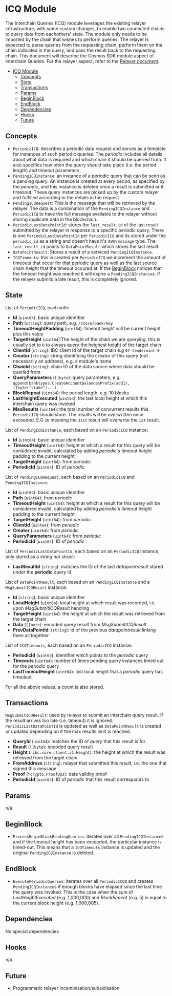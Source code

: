 # ICQ Module

The Interchain Queries (ICQ) module leverages the existing relayer infrastructure, with some custom changes, to enable two connected chains to query data from eachothers' state. The module only needs to be imported by the chain that wishes to perform queries. The relayer is expected to parse queries from the requesting chain, perform them on the chain indicated in the query, and pass the result back to the requesting chain. This document will describe the Cosmos SDK module aspect of Interchain Queries. For the relayer aspect, refer to the [Relayer document](./Relayer.md).


- [ICQ Module](#icq-module)
  - [Concepts](#concepts)
  - [State](#state)
  - [Transactions](#transactions)
  - [Params](#params)
  - [BeginBlock](#beginblock)
  - [EndBlock](#endblock)
  - [Dependencies](#dependencies)
  - [Hooks](#hooks)
  - [Future](#future)

## Concepts

- `PeriodicICQ`: describes a periodic data request and serves as a template for instances of such periodic queries. The _periodic_ includes all details about what data is required and which chain it should be queried from. It also specifies how often the query should take place (i.e. the period length) and timeout parameters.
- `PendingICQInstance`: an instance of a periodic query that can be seen as a pending query. An instance is created at every period, as specified by the _periodic_, and this instance is deleted once a result is submitted or it timesout. These query instances are picked up by the custom relayer and fulfilled according to the details in the request.
- `PendingICQRequest`: This is the message that will be retrieved by the relayer. The data is a combination of the `PendingICQInstance` and `PeriodicICQ` to have the full message available to the relayer without storing duplicate data in the blockchain.
- `PeriodicLastDataPointId`: stores the `last_result_id` of the last result submitted by the relayer in response to a specific periodic query. There is one `PeriodicLastDataPointId` per `PeriodicICQ` and its stored under the `periodic_id` as a string and doesn't have it's own `message` type. The `last_result_id` points to `DataPointResult` which stores the last result.
- `DataPointResult`: Stores a result of a serviced `PendingICQInstance`.
- `ICQTimeouts`: this is created per `PeriodicICQ` we increment the amount of timeouts that occur for that periodic query as well as the last source chain height that the timeout occured at. If the [BeginBlock](#beginblock) notices that the timeout height was reached it will expire a `PendingICQInstance`s. If the relayer submits a late result, this is completely ignored.

## State

List of `PeriodicICQ`, each with:

- **Id** (`uint64`): basic unique identifier
- **Path** (`string`): query path, e.g. `/store/bank/key`
- **TimeoutHeightPadding** (`uint64`): timeout height will be current height plus this value
- **TargetHeight** (`uint64`):The height of the chain we are querying, this is usually set to `0` to always query the heighest height of the target chain.
- **ClientId** (`string`): IBC client Id of the target chain e.g `07-tendermint-0`
- **Creator** (`string`): string identifying the creator of this query (not necessarily an address), e.g. a module's name
- **ChainId** (`string`): chain ID of the data source where data should be queried from
- **QueryParameters** (`[]byte`): query parameters, e.g. `append(banktypes.CreateAccountBalancesPrefix(add1), []byte("stake")...)`
- **BlockRepeat** (`uint64`): the period length, e.g. 10 blocks
- **LastHeightExecuted** (`uint64`): the last local height at which this interchain query was invoked
- **MaxResults** (`uint64`): the total number of concurrent results this `PeriodicICQ` should store. The results will be overwritten once exceeded. E.G `30` meaning the `31st` result will overwrite the `1st` result.

List of `PendingICQInstance`, each based on an `PeriodicICQ` instance:

- **Id** (`uint64`): basic unique identifier
- **TimeoutHeight** (`uint64`): height at which a result for this query will be considered invalid, calculated by adding _periodic_'s timeout height padding to the current height
- **TargetHeight** (`uint64`): from _periodic_
- **PeriodicId** (`uint64`): ID of _periodic_

List of `PendingICQRequest`, each based on an `PeriodicICQ` and `PendingICQInstance`:

- **Id** (`uint64`): basic unique identifier
- **Path** (`uint64`): from _periodic_
- **TimeoutHeight** (`uint64`): height at which a result for this query will be considered invalid, calculated by adding _periodic_'s timeout height padding to the current height
- **TargetHeight** (`uint64`): from _periodic_
- **ClientId** (`uint64`): from _periodic_
- **Creator** (`uint64`): from _periodic_
- **QueryParameters** (`uint64`): from _periodic_
- **PeriodicId** (`uint64`): ID of _periodic_

List of `PeriodicLastDataPointId`, each based on an `PeriodicICQ` instance, only stored as a string not struct:

- **LastResultId** (`string`): matches the ID of the last _datapointresult_ stored under the __periodic__ query id

List of `DataPointResult`, each based on an `PendingICQInstance` and a `MsgSubmitICQResult` instance:


- **Id** (`string`): basic unique identifier
- **LocalHeight** (`uint64`): local height at which result was recorded, i.e. upon _MsgSubmitICQResult_ handling
- **TargetHeight** (`uint64`): the height at which the result was retrieved from the target chain
- **Data** (`[]byte`): encoded query result from _MsgSubmitICQResult_
- **PrevDataPointId**: (`string`): id of the previous _datapointresult_ linking them all together

List of `ICQTimeouts`, each based on an `PeriodicICQ` instance:

- **PeriodicId** (`uint64`): identifier which points to the _periodic_ query
- **Timeouts** (`uint64`): number of times pending query instances timed out for the _periodic_ query
- **LastTimeoutHeight** (`uint64`): last local height that a _periodic_ query has timedout

For all the above values, a count is also stored.

## Transactions

`MsgSubmitICQResult`: used by relayer to submit an interchain query result. If the result arrives too late (i.e. timeout) it is ignored. `PeriodicLastDataPointId` is updated as well as `DataPointResult` is created or updated depending on if the max results limit is reached.

- **QueryId** (`uint64`): matches the ID of _query_ that this result is for
- **Result** (`[]byte`): encoded query result
- **Height** (` ibc.core.client.v1.Height`): the height at which the result was retrieved from the target chain
- **FromAddress** (`string`): relayer that submitted this result, i.e. the one that signed this message
- **Proof** (`*crypto.ProofOps`): data validity proof
- **PeriodicId** (`uint64`): ID of _periodic_ that this result corresponds to

## Params

n/a

## BeginBlock

- `ProcessBeginBlockPendingQueries`: iterates over all `PendingICQInstance`s and if the timeout height has been exceeded, the particular instance is timed-out. This means that a `ICQTimeouts` instance is updated and the original `PendingICQInstance` is deleted.

## EndBlock

- `ExecutePeriodicQueries`: iterates over all `PeriodicICQ`s and creates `PendingICQInstance`s if enough blocks have elapsed since the last time the query was invoked. This is the case when the sum of _LastHeightExecuted_ (e.g. 1,000,000) and _BlockRepeat_ (e.g. 5) is equal to the current block height (e.g. 1,000,005).

## Dependencies

No special dependencies

## Hooks

n/a

## Future

- Programmatic relayer incentivisation/subsidisation